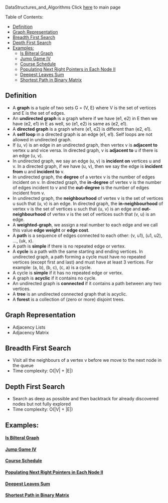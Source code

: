 DataStructures_and_Algorithms
Click [here](../README.md) to main page

Table of Contents:
- [Definition](#definition)
- [Graph Representation](#graph-representation)
- [Breadth First Search](#breadth-first-search)
- [Depth First Search](#depth-first-search)
- [Examples:](#examples)
    - [Is Bilteral Graph](#is-bilteral-graph)
    - [Jump Game IV](#jump-game-iv)
    - [Course Schedule](#course-schedule)
    - [Populating Next Right Pointers in Each Node II](#populating-next-right-pointers-in-each-node-ii)
    - [Deepest Leaves Sum](#deepest-leaves-sum)
    - [Shortest Path in Binary Matrix](#shortest-path-in-binary-matrix)

## Definition
- A **graph** is a tuple of two sets G = (V, E) where V is the set of vertices and E is the set of edges.
- An **undirected graph** is a graph where if we have (e1, e2) in E then we have (e2, e1) in E as well, so (e1, e2) is same as (e2, e1).
- A **directed graph** is a graph where (e1, e2) is different than (e2, e1).
- A **self loop** in a directed graph is an edge (e1, e1). Self loops are not allowed in undirected graph.
- If (u, v) is an edge in an undirected graph, then vertex v is **adjacent to** vertex u and vice versa. In directed graph, v is **adjacent to** u if there is an edge (u, v).
- In undirected graph, we say an edge (u, v) is **incident on** vertices u and v. In a directed graph, if we have (u, v), then we say the edge is **incident from** u and **incident to** v.
- In undirected graph, the **degree** of a vertex v is the number of edges incident on v. In directed graph, the **in-degree** of vertex v is the number of edges incident to v and the **out-degree** is the number of edges incident from v.
- In undirected graph, the **neighbourhood** of vertex v is the set of vertices u such that (u, v) is an edge. In directed graph, the **in-neighbourhood** of vertex v is the set of vertices u such that (u, v) is an edge and **out-neighbourhood** of vertex v is the set of vertices such that (v, u) is an edge.
- A **weighted-graph**, we assign a real number to each edge and we call this value **edge weight** or **edge cost**. 
- A **path** is a sequence of edges connected to each other: (v, u1), (u1, u2), ..., (uk, x).
- A path is **simple** if there is no repeated edge or vertex.
- A **cycle** is a path with the same starting and ending vertices. In undirected graph, a path forming a cycle must have no repeated vertices (except first and last) and must have at least 3 vertices. For example: (a, b), (b, c), (c, a) is a cycle.
- A cycle is **simple** if it has no repeated edge or vertex.
- A graph is **acyclic** if it contains no cycle.
- An undirected graph is **connected** if it contains a path between any two vertices.
- A **tree** is an undirected connected graph that is acyclic.
- A **forest** is a collection of (zero or more) disjoint trees.

## Graph Representation
- Adjacency Lists
- Adjacency Matrix

## Breadth First Search
- Visit all the neighbours of a vertex v before we move to the next node in the queue
- Time complexity: O(|V| + |E|)

## Depth First Search
- Search as deep as possible and then backtrack for already discovered nodes but not fully explored
- Time complexity: O(|V| + |E|)

## Examples:
#### [Is Bilteral Graph](is_bilateral/description.md)
#### [Jump Game IV](jump_game_IV/description.md)
#### [Course Schedule](course_schedule/description.md)
#### [Populating Next Right Pointers in Each Node II](populating_next_right_pointers_in_each_node_II/description.md)
#### [Deepest Leaves Sum](deepest_leaves_sum/description.md)
#### [Shortest Path in Binary Matrix](shortest_path_in_binary_matrix/description.md)